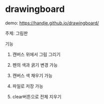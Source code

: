 # drawingboard
demo: https://handje.github.io/drawingboard/

주제: 그림판

기능
1. 캔버스 위에서 그림 그리기


3. 펜의 색과 굵기 변경 가능


5. 캔버스 색 채우기 가능


7. 파일로 저장 가능


9. clear버튼으로 전체 지우기
